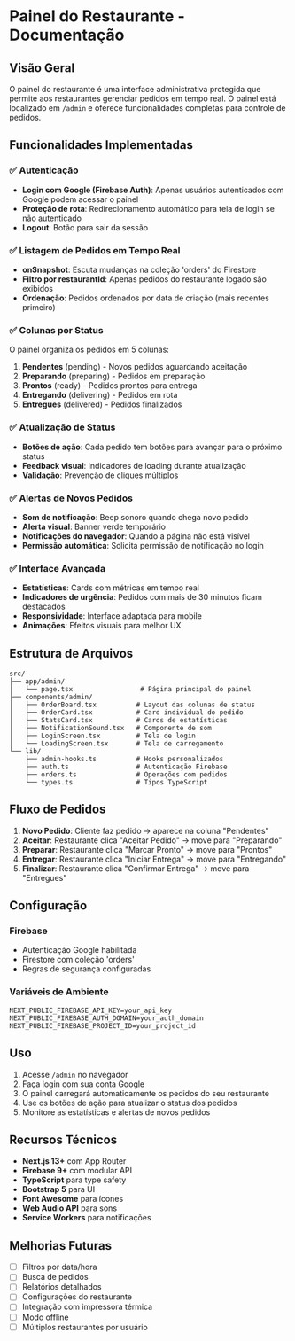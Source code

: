 # Painel do Restaurante - Documentação

## Visão Geral

O painel do restaurante é uma interface administrativa protegida que permite aos restaurantes gerenciar pedidos em tempo real. O painel está localizado em `/admin` e oferece funcionalidades completas para controle de pedidos.

## Funcionalidades Implementadas

### ✅ Autenticação

- **Login com Google (Firebase Auth)**: Apenas usuários autenticados com Google podem acessar o painel
- **Proteção de rota**: Redirecionamento automático para tela de login se não autenticado
- **Logout**: Botão para sair da sessão

### ✅ Listagem de Pedidos em Tempo Real

- **onSnapshot**: Escuta mudanças na coleção 'orders' do Firestore
- **Filtro por restaurantId**: Apenas pedidos do restaurante logado são exibidos
- **Ordenação**: Pedidos ordenados por data de criação (mais recentes primeiro)

### ✅ Colunas por Status

O painel organiza os pedidos em 5 colunas:

1. **Pendentes** (pending) - Novos pedidos aguardando aceitação
2. **Preparando** (preparing) - Pedidos em preparação
3. **Prontos** (ready) - Pedidos prontos para entrega
4. **Entregando** (delivering) - Pedidos em rota
5. **Entregues** (delivered) - Pedidos finalizados

### ✅ Atualização de Status

- **Botões de ação**: Cada pedido tem botões para avançar para o próximo status
- **Feedback visual**: Indicadores de loading durante atualização
- **Validação**: Prevenção de cliques múltiplos

### ✅ Alertas de Novos Pedidos

- **Som de notificação**: Beep sonoro quando chega novo pedido
- **Alerta visual**: Banner verde temporário
- **Notificações do navegador**: Quando a página não está visível
- **Permissão automática**: Solicita permissão de notificação no login

### ✅ Interface Avançada

- **Estatísticas**: Cards com métricas em tempo real
- **Indicadores de urgência**: Pedidos com mais de 30 minutos ficam destacados
- **Responsividade**: Interface adaptada para mobile
- **Animações**: Efeitos visuais para melhor UX

## Estrutura de Arquivos

```
src/
├── app/admin/
│   └── page.tsx                 # Página principal do painel
├── components/admin/
│   ├── OrderBoard.tsx          # Layout das colunas de status
│   ├── OrderCard.tsx           # Card individual do pedido
│   ├── StatsCard.tsx           # Cards de estatísticas
│   ├── NotificationSound.tsx   # Componente de som
│   ├── LoginScreen.tsx         # Tela de login
│   └── LoadingScreen.tsx       # Tela de carregamento
└── lib/
    ├── admin-hooks.ts          # Hooks personalizados
    ├── auth.ts                 # Autenticação Firebase
    ├── orders.ts               # Operações com pedidos
    └── types.ts                # Tipos TypeScript
```

## Fluxo de Pedidos

1. **Novo Pedido**: Cliente faz pedido → aparece na coluna "Pendentes"
2. **Aceitar**: Restaurante clica "Aceitar Pedido" → move para "Preparando"
3. **Preparar**: Restaurante clica "Marcar Pronto" → move para "Prontos"
4. **Entregar**: Restaurante clica "Iniciar Entrega" → move para "Entregando"
5. **Finalizar**: Restaurante clica "Confirmar Entrega" → move para "Entregues"

## Configuração

### Firebase

- Autenticação Google habilitada
- Firestore com coleção 'orders'
- Regras de segurança configuradas

### Variáveis de Ambiente

```env
NEXT_PUBLIC_FIREBASE_API_KEY=your_api_key
NEXT_PUBLIC_FIREBASE_AUTH_DOMAIN=your_auth_domain
NEXT_PUBLIC_FIREBASE_PROJECT_ID=your_project_id
```

## Uso

1. Acesse `/admin` no navegador
2. Faça login com sua conta Google
3. O painel carregará automaticamente os pedidos do seu restaurante
4. Use os botões de ação para atualizar o status dos pedidos
5. Monitore as estatísticas e alertas de novos pedidos

## Recursos Técnicos

- **Next.js 13+** com App Router
- **Firebase 9+** com modular API
- **TypeScript** para type safety
- **Bootstrap 5** para UI
- **Font Awesome** para ícones
- **Web Audio API** para sons
- **Service Workers** para notificações

## Melhorias Futuras

- [ ] Filtros por data/hora
- [ ] Busca de pedidos
- [ ] Relatórios detalhados
- [ ] Configurações do restaurante
- [ ] Integração com impressora térmica
- [ ] Modo offline
- [ ] Múltiplos restaurantes por usuário
